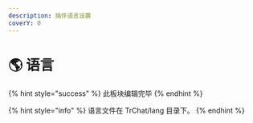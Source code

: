 ```yaml
---
description: 插件语言设置
coverY: 0
---
```


# 🌎 语言

{% hint style="success" %}
此板块编辑完毕
{% endhint %}

{% hint style="info" %}
语言文件在 TrChat/lang 目录下。
{% endhint %}

